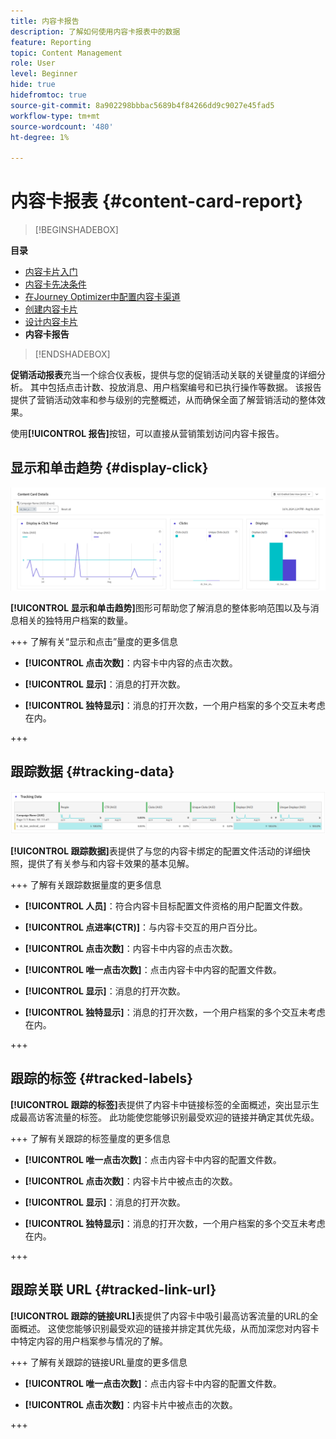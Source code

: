 ```yaml
---
title: 内容卡报告
description: 了解如何使用内容卡报表中的数据
feature: Reporting
topic: Content Management
role: User
level: Beginner
hide: true
hidefromtoc: true
source-git-commit: 8a902298bbbac5689b4f84266dd9c9027e45fad5
workflow-type: tm+mt
source-wordcount: '480'
ht-degree: 1%

---
```


# 内容卡报表 {#content-card-report}

>[!BEGINSHADEBOX]

**目录**

* [内容卡片入门](get-started-content-card.md)
* [内容卡先决条件](content-card-configuration-prereq.md)
* [在Journey Optimizer中配置内容卡渠道](content-card-configuration.md)
* [创建内容卡片](create-content-card.md)
* [设计内容卡片](design-content-card.md)
* **内容卡报告**

>[!ENDSHADEBOX]

**促销活动报表**&#x200B;充当一个综合仪表板，提供与您的促销活动关联的关键量度的详细分析。 其中包括点击计数、投放消息、用户档案编号和已执行操作等数据。 该报告提供了营销活动效率和参与级别的完整概述，从而确保全面了解营销活动的整体效果。

使用&#x200B;**[!UICONTROL 报告]**&#x200B;按钮，可以直接从营销策划访问内容卡报告。

## 显示和单击趋势 {#display-click}

![](assets/content-card-report-1.png)

**[!UICONTROL 显示和单击趋势]**&#x200B;图形可帮助您了解消息的整体影响范围以及与消息相关的独特用户档案的数量。

+++ 了解有关“显示和点击”量度的更多信息

* **[!UICONTROL 点击次数]**：内容卡中内容的点击次数。

* **[!UICONTROL 显示]**：消息的打开次数。

* **[!UICONTROL 独特显示]**：消息的打开次数，一个用户档案的多个交互未考虑在内。

+++

## 跟踪数据 {#tracking-data}

![](assets/content-card-report-2.png)

**[!UICONTROL 跟踪数据]**&#x200B;表提供了与您的内容卡绑定的配置文件活动的详细快照，提供了有关参与和内容卡效果的基本见解。

+++ 了解有关跟踪数据量度的更多信息

* **[!UICONTROL 人员]**：符合内容卡目标配置文件资格的用户配置文件数。

* **[!UICONTROL 点进率(CTR)]**：与内容卡交互的用户百分比。

* **[!UICONTROL 点击次数]**：内容卡中内容的点击次数。

* **[!UICONTROL 唯一点击次数]**：点击内容卡中内容的配置文件数。

* **[!UICONTROL 显示]**：消息的打开次数。

* **[!UICONTROL 独特显示]**：消息的打开次数，一个用户档案的多个交互未考虑在内。

+++

## 跟踪的标签 {#tracked-labels}

**[!UICONTROL 跟踪的标签]**&#x200B;表提供了内容卡中链接标签的全面概述，突出显示生成最高访客流量的标签。 此功能使您能够识别最受欢迎的链接并确定其优先级。

+++ 了解有关跟踪的标签量度的更多信息

* **[!UICONTROL 唯一点击次数]**：点击内容卡中内容的配置文件数。

* **[!UICONTROL 点击次数]**：内容卡片中被点击的次数。

* **[!UICONTROL 显示]**：消息的打开次数。

* **[!UICONTROL 独特显示]**：消息的打开次数，一个用户档案的多个交互未考虑在内。

+++

## 跟踪关联 URL {#tracked-link-url}

**[!UICONTROL 跟踪的链接URL]**&#x200B;表提供了内容卡中吸引最高访客流量的URL的全面概述。 这使您能够识别最受欢迎的链接并排定其优先级，从而加深您对内容卡中特定内容的用户档案参与情况的了解。

+++ 了解有关跟踪的链接URL量度的更多信息

* **[!UICONTROL 唯一点击次数]**：点击内容卡中内容的配置文件数。

* **[!UICONTROL 点击次数]**：内容卡片中被点击的次数。

+++
